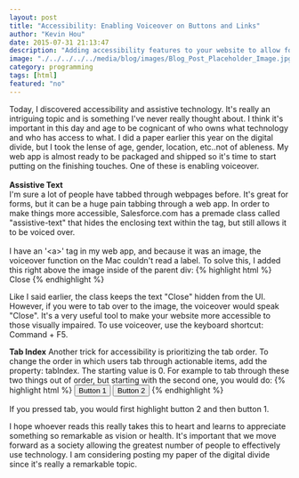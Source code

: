 ```yaml
---
layout: post
title: "Accessibility: Enabling Voiceover on Buttons and Links"
author: "Kevin Hou"
date: 2015-07-31 21:13:47
description: "Adding accessibility features to your website to allow for a wider audience."
image: "./../../../../media/blog/images/Blog_Post_Placeholder_Image.jpg"
category: programming
tags: [html]
featured: "no"
---
```

Today, I discovered accessibility and assistive technology. It's really an intriguing topic and is something I've never really thought about. I think it's important in this day and age to be cognicant of who owns what technology and who has access to what. I did a paper earlier this year on the digital divide, but I took the lense of age, gender, location, etc..not of ableness. My web app is almost ready to be packaged and shipped so it's time to start putting on the finishing touches. One of these is enabling voiceover.
<br />
<br />
<b>Assistive Text</b>
<br />
I'm sure a lot of people have tabbed through webpages before. It's great for forms, but it can be a huge pain tabbing through a web app. In order to make things more accessible, Salesforce.com has a premade class called "assistive-text" that hides the enclosing text within the tag, but still allows it to be voiced over.
<br />
<br />
I have an '\<a>' tag in my web app, and because it was an image, the voiceover function on the Mac couldn't read a label. To solve this, I added this right above the image inside of the parent div:
{% highlight html %}
<span className="assistive-text">Close</span>
{% endhighlight %}

Like I said earlier, the class keeps the text "Close" hidden from the UI. However, if you were to tab over to the image, the voiceover would speak "Close". It's a very useful tool to make your website more accessible to those visually impaired. To use voiceover, use the keyboard shortcut: Command + F5.

<b>Tab Index</b>
Another trick for accessibility is prioritizing the tab order. To change the order in which users tab through actionable items, add the property: tabIndex. The starting value is 0. For example to tab through these two things out of order, but starting with the second one, you would do:
{% highlight html %}
<button tabIndex=1>Button 1</button>
<button tabIndex=0>Button 2</button>
{% endhighlight %}

If you pressed tab, you would first highlight button 2 and then button 1.



I hope whoever reads this really takes this to heart and learns to appreciate something so remarkable as vision or health. It's important that we move forward as a society allowing the greatest number of people to effectively use technology. I am considering posting my paper of the digital divide since it's really a remarkable topic.
